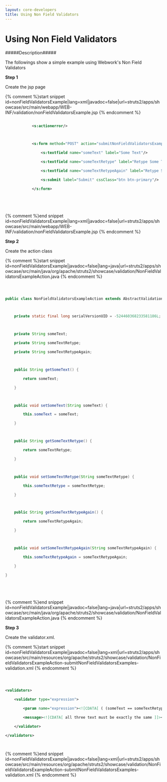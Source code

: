 ```yaml
---
layout: core-developers
title: Using Non Field Validators
---
```


# Using Non Field Validators

#####Description#####

The followings show a simple example using Webwork's Non Field Validators

__Step 1__

Create the jsp page

{% comment %}start snippet id=nonFieldValidatorsExample|lang=xml|javadoc=false|url=struts2/apps/showcase/src/main/webapp/WEB-INF/validation/nonFieldValidatorsExample.jsp {% endcomment %}

```xml
			<s:actionerror/>

			<s:form method="POST" action="submitNonFieldValidatorsExamples" namespace="/validation">
				<s:textfield name="someText" label="Some Text"/>
				<s:textfield name="someTextRetype" label="Retype Some Text"/>
				<s:textfield name="someTextRetypeAgain" label="Retype Some Text Again"/>
				<s:submit label="Submit" cssClass="btn btn-primary"/>
			</s:form>


```

{% comment %}end snippet id=nonFieldValidatorsExample|lang=xml|javadoc=false|url=struts2/apps/showcase/src/main/webapp/WEB-INF/validation/nonFieldValidatorsExample.jsp {% endcomment %}

__Step 2__

Create the action class

{% comment %}start snippet id=nonFieldValidatorsExample|javadoc=false|lang=java|url=struts2/apps/showcase/src/main/java/org/apache/struts2/showcase/validation/NonFieldValidatorsExampleAction.java {% endcomment %}

```java

public class NonFieldValidatorsExampleAction extends AbstractValidationActionSupport {

	private static final long serialVersionUID = -524460368233581186L;

	private String someText;
	private String someTextRetype;
	private String someTextRetypeAgain;

	public String getSomeText() {
		return someText;
	}

	public void setSomeText(String someText) {
		this.someText = someText;
	}

	public String getSomeTextRetype() {
		return someTextRetype;
	}

	public void setSomeTextRetype(String someTextRetype) {
		this.someTextRetype = someTextRetype;
	}

	public String getSomeTextRetypeAgain() {
		return someTextRetypeAgain;
	}

	public void setSomeTextRetypeAgain(String someTextRetypeAgain) {
		this.someTextRetypeAgain = someTextRetypeAgain;
	}
}


```

{% comment %}end snippet id=nonFieldValidatorsExample|javadoc=false|lang=java|url=struts2/apps/showcase/src/main/java/org/apache/struts2/showcase/validation/NonFieldValidatorsExampleAction.java {% endcomment %}

__Step 3__

Create the validator\.xml\.

{% comment %}start snippet id=nonFieldValidatorsExample|javadoc=false|lang=xml|url=struts2/apps/showcase/src/main/resources/org/apache/struts2/showcase/validation/NonFieldValidatorsExampleAction-submitNonFieldValidatorsExamples-validation.xml {% endcomment %}

```xml
  		
<validators>
	<validator type="expression">
		<param name="expression"><![CDATA[ ( (someText == someTextRetype) && (someTextRetype == someTextRetypeAgain) ) ]]></param>
		<message><![CDATA[ all three text must be exactly the same ]]></message>
	</validator>
</validators>

```

{% comment %}end snippet id=nonFieldValidatorsExample|javadoc=false|lang=xml|url=struts2/apps/showcase/src/main/resources/org/apache/struts2/showcase/validation/NonFieldValidatorsExampleAction-submitNonFieldValidatorsExamples-validation.xml {% endcomment %}
